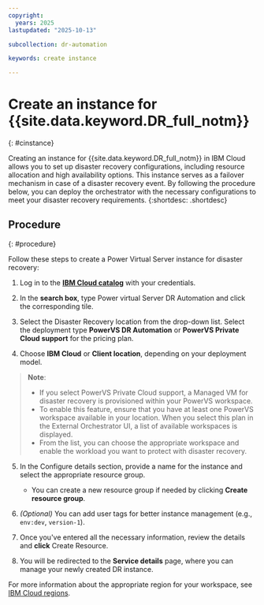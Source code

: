 ```yaml
---
copyright:
  years: 2025
lastupdated: "2025-10-13"

subcollection: dr-automation

keywords: create instance

---
```


# Create an instance for {{site.data.keyword.DR_full_notm}}
{: #cinstance}

Creating an instance for {{site.data.keyword.DR_full_notm}} in IBM Cloud allows you to set up disaster recovery configurations, including resource allocation and high availability options. This instance serves as a failover mechanism in case of a disaster recovery event. By following the procedure below, you can deploy the orchestrator with the necessary configurations to meet your disaster recovery requirements.
{:shortdesc: .shortdesc}

## Procedure
{: #procedure}

Follow these steps to create a Power Virtual Server instance for disaster recovery:

1. Log in to the [**IBM Cloud catalog**](https://cloud.ibm.com/catalog) with your credentials.
2. In the **search box**, type Power virtual Server DR Automation and click the corresponding tile.
3. Select the Disaster Recovery location from the drop-down list. Select the deployment type **PowerVS DR Automation** or **PowerVS Private Cloud support** for the pricing plan.

4. Choose **IBM Cloud** or **Client location**, depending on your deployment model.

> **Note**:
>
> - If you select PowerVS Private Cloud support, a Managed VM for disaster recovery is provisioned within your  PowerVS workspace.
> - To enable this feature, ensure that you have at least one PowerVS workspace available in your location. When you select this plan in the External Orchestrator UI, a list of available workspaces is displayed.
> - From the list, you can choose the appropriate workspace and enable the workload you want to protect with disaster recovery.

5. In the Configure details section, provide a name for the instance and select the appropriate resource group.
   - You can create a new resource group if needed by clicking **Create resource group**.
6. *(Optional)* You can add user tags for better instance management (e.g., `env:dev`, `version-1`).

7. Once you've entered all the necessary information, review the details and **click** Create Resource.
8. You will be redirected to the **Service details** page, where you can manage your newly created DR instance.

For more information about the appropriate region for your workspace, see [IBM Cloud regions](https://cloud.ibm.com/docs/overview?topic=overview-locations).
